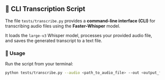 ## 🧩 CLI Transcription Script

The file `tests/transcribe.py` provides a **command-line interface (CLI)** for transcribing audio files using the **Faster-Whisper** model.

It loads the `large-v3` Whisper model, processes your provided audio file, and saves the generated transcript to a text file.

### 🧠 Usage

Run the script from your terminal:

```bash
python tests/transcribe.py --audio <path_to_audio_file> --out <output_file_path>
